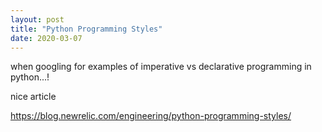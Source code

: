 ```yaml
---
layout: post
title: "Python Programming Styles"
date: 2020-03-07
---
```


when googling for examples of imperative vs declarative programming in python...!

nice article

https://blog.newrelic.com/engineering/python-programming-styles/
